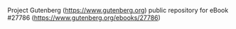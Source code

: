 Project Gutenberg (https://www.gutenberg.org) public repository for eBook #27786 (https://www.gutenberg.org/ebooks/27786)
